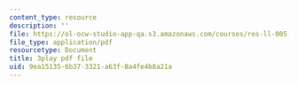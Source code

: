 ```yaml
---
content_type: resource
description: ''
file: https://ol-ocw-studio-app-qa.s3.amazonaws.com/courses/res-ll-005-mathematics-of-big-data-and-machine-learning-january-iap-2020/9ea151356b373321a63f8a4fe4b8a21a_pHOPafutFSo.pdf
file_type: application/pdf
resourcetype: Document
title: 3play pdf file
uid: 9ea15135-6b37-3321-a63f-8a4fe4b8a21a
---
```

